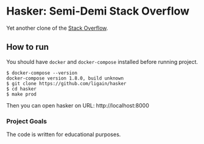 
  # Hasker: Semi-Demi Stack Overflow 
Yet another clone of the [Stack Overflow](https://stackoverflow.com/).
  
## How to run  
You should have `docker` and `docker-compose`  installed before running project.
```  
$ docker-compose --version
docker-compose version 1.8.0, build unknown
$ git clone https://github.com/ligain/hasker  
$ cd hasker
$ make prod
```  
Then you can open hasker on URL: http://localhost:8000

### Project Goals  
The code is written for educational purposes.